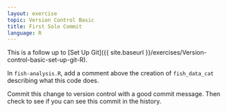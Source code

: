 ```yaml
---
layout: exercise
topic: Version Control Basic
title: First Solo Commit
language: R
---
```


This is a follow up to
[Set Up Git]({{ site.baseurl }}/exercises/Version-control-basic-set-up-git-R).

In `fish-analysis.R`, add a comment above the creation of `fish_data_cat` describing what this code does. 

Commit this change to version control with a good commit message. Then check to
see if you can see this commit in the history.

